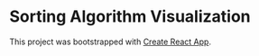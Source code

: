 # Sorting Algorithm Visualization

This project was bootstrapped with [Create React App](https://github.com/facebook/create-react-app).